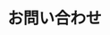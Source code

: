 ---
title: お問い合わせ
description: プラズマ・核融合 若手夏の学校についてのお問い合わせはこちらから。お問い合わせフォームをご利用いただくか、メール・SNSにてお問い合わせください。
draft: false
layout: contact

# お問い合わせフォームの設定
form:
  enable: true
  action: https://submit-form.com/SrifI7wbP
  botpoison: pk_aefc00a9-c7de-4323-8c3f-341c4dbe3ac4
  success_message: お問い合わせを受け付けました。後日、担当者よりご連絡いたします。
---